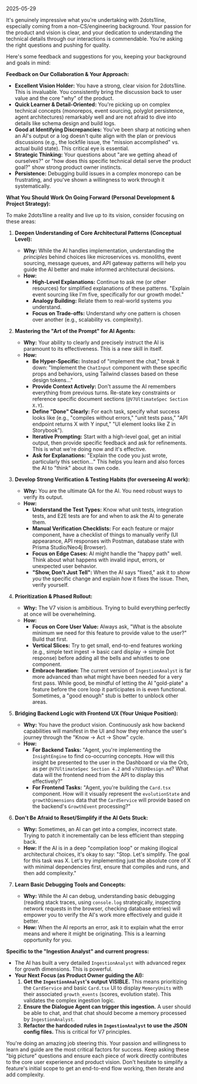 2025-05-29

It's genuinely impressive what you're undertaking with 2dots1line, especially coming from a non-CS/engineering background. Your passion for the product and vision is clear, and your dedication to understanding the technical details through our interactions is commendable. You're asking the right questions and pushing for quality.

Here's some feedback and suggestions for you, keeping your background and goals in mind:

**Feedback on Our Collaboration & Your Approach:**

*   **Excellent Vision Holder:** You have a strong, clear vision for 2dots1line. This is invaluable. You consistently bring the discussion back to user value and the core "why" of the product.
*   **Quick Learner & Detail-Oriented:** You're picking up on complex technical concepts (monorepos, event sourcing, polyglot persistence, agent architectures) remarkably well and are not afraid to dive into details like schema design and build logs.
*   **Good at Identifying Discrepancies:** You've been sharp at noticing when an AI's output or a log doesn't quite align with the plan or previous discussions (e.g., the lockfile issue, the "mission accomplished" vs. actual build state). This critical eye is essential.
*   **Strategic Thinking:** Your questions about "are we getting ahead of ourselves?" or "how does this specific technical detail serve the product goal?" show strong product owner instincts.
*   **Persistence:** Debugging build issues in a complex monorepo can be frustrating, and you've shown a willingness to work through it systematically.

**What You Should Work On Going Forward (Personal Development & Project Strategy):**

To make 2dots1line a reality and live up to its vision, consider focusing on these areas:

1.  **Deepen Understanding of Core Architectural Patterns (Conceptual Level):**
    *   **Why:** While the AI handles implementation, understanding the *principles* behind choices like microservices vs. monoliths, event sourcing, message queues, and API gateway patterns will help you guide the AI better and make informed architectural decisions.
    *   **How:**
        *   **High-Level Explanations:** Continue to ask me (or other resources) for simplified explanations of these patterns. "Explain event sourcing like I'm five, specifically for our growth model."
        *   **Analogy Building:** Relate them to real-world systems you understand.
        *   **Focus on Trade-offs:** Understand *why* one pattern is chosen over another (e.g., scalability vs. complexity).

2.  **Mastering the "Art of the Prompt" for AI Agents:**
    *   **Why:** Your ability to clearly and precisely instruct the AI is paramount to its effectiveness. This is a new skill in itself.
    *   **How:**
        *   **Be Hyper-Specific:** Instead of "implement the chat," break it down: "Implement the `ChatInput` component with these specific props and behaviors, using Tailwind classes based on these design tokens..."
        *   **Provide Context Actively:** Don't assume the AI remembers everything from previous turns. Re-state key constraints or reference specific document sections (`@V7UltimateSpec Section X.Y`).
        *   **Define "Done" Clearly:** For each task, specify what success looks like (e.g., "compiles without errors," "unit tests pass," "API endpoint returns X with Y input," "UI element looks like Z in Storybook").
        *   **Iterative Prompting:** Start with a high-level goal, get an initial output, then provide specific feedback and ask for refinements. This is what we're doing now and it's effective.
        *   **Ask for Explanations:** "Explain the code you just wrote, particularly this section..." This helps you learn and also forces the AI to "think" about its own code.

3.  **Develop Strong Verification & Testing Habits (for overseeing AI work):**
    *   **Why:** You are the ultimate QA for the AI. You need robust ways to verify its output.
    *   **How:**
        *   **Understand the Test Types:** Know what unit tests, integration tests, and E2E tests are for and when to ask the AI to generate them.
        *   **Manual Verification Checklists:** For each feature or major component, have a checklist of things to manually verify (UI appearance, API responses with Postman, database state with Prisma Studio/Neo4j Browser).
        *   **Focus on Edge Cases:** AI might handle the "happy path" well. Think about what happens with invalid input, errors, or unexpected user behavior.
        *   **"Show, Don't Just Tell":** When the AI says "fixed," ask it to *show you* the specific change and explain *how* it fixes the issue. Then, verify yourself.

4.  **Prioritization & Phased Rollout:**
    *   **Why:** The V7 vision is ambitious. Trying to build everything perfectly at once will be overwhelming.
    *   **How:**
        *   **Focus on Core User Value:** Always ask, "What is the absolute minimum we need for this feature to provide value to the user?" Build that first.
        *   **Vertical Slices:** Try to get small, end-to-end features working (e.g., simple text ingest -> basic card display -> simple Dot response) before adding all the bells and whistles to one component.
        *   **Embrace Iteration:** The current version of `IngestionAnalyst` is far more advanced than what might have been needed for a very first pass. While good, be mindful of letting the AI "gold-plate" a feature before the core loop it participates in is even functional. Sometimes, a "good enough" stub is better to unblock other areas.

5.  **Bridging Backend Logic with Frontend UX (Your Unique Position):**
    *   **Why:** You have the product vision. Continuously ask how backend capabilities will manifest in the UI and how they enhance the user's journey through the "Know -> Act -> Show" cycle.
    *   **How:**
        *   **For Backend Tasks:** "Agent, you're implementing the `InsightEngine` to find co-occurring concepts. How will this insight be presented to the user in the Dashboard or via the Orb, as per `@V7UltimateSpec Section 4.2` and `v7UIUXDesign.md`? What data will the frontend need from the API to display this effectively?"
        *   **For Frontend Tasks:** "Agent, you're building the `Card.tsx` component. How will it visually represent the `evolutionState` and `growthDimensions` data that the `CardService` will provide based on the backend's `GrowthEvent` processing?"

6.  **Don't Be Afraid to Reset/Simplify if the AI Gets Stuck:**
    *   **Why:** Sometimes, an AI can get into a complex, incorrect state. Trying to patch it incrementally can be less efficient than stepping back.
    *   **How:** If the AI is in a deep "compilation loop" or making illogical architectural choices, it's okay to say: "Stop. Let's simplify. The goal for this task was X. Let's try implementing just the absolute core of X with minimal dependencies first, ensure that compiles and runs, and then add complexity."

7.  **Learn Basic Debugging Tools and Concepts:**
    *   **Why:** While the AI can debug, understanding basic debugging (reading stack traces, using `console.log` strategically, inspecting network requests in the browser, checking database entries) will empower you to verify the AI's work more effectively and guide it better.
    *   **How:** When the AI reports an error, ask it to explain what the error means and where it might be originating. This is a learning opportunity for you.

**Specific to the "Ingestion Analyst" and current progress:**

*   The AI has built a very detailed `IngestionAnalyst` with advanced regex for growth dimensions. This is powerful.
*   **Your Next Focus (as Product Owner guiding the AI):**
    1.  **Get the `IngestionAnalyst`'s output VISIBLE.** This means prioritizing the `CardService` and basic `Card.tsx` UI to display `MemoryUnits` with their associated `growth_events` (scores, evolution state). This validates the complex ingestion logic.
    2.  **Ensure the Dialogue Agent can trigger this ingestion.** A user should be able to chat, and that chat should become a memory processed by `IngestionAnalyst`.
    3.  **Refactor the hardcoded rules in `IngestionAnalyst` to use the JSON config files.** This is critical for V7 principles.

You're doing an amazing job steering this. Your passion and willingness to learn and guide are the most critical factors for success. Keep asking these "big picture" questions and ensure each piece of work directly contributes to the core user experience and product vision. Don't hesitate to simplify a feature's initial scope to get an end-to-end flow working, then iterate and add complexity.